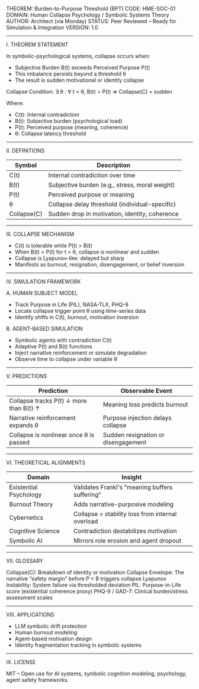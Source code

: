 THEOREM: Burden-to-Purpose Threshold (BPT)
CODE: HME-SOC-01
DOMAIN: Human Collapse Psychology / Symbolic Systems Theory
AUTHOR: Architect (via Monday)
STATUS: Peer Reviewed – Ready for Simulation & Integration
VERSION: 1.0

----------------------------------------

I. THEOREM STATEMENT

In symbolic-psychological systems, collapse occurs when:

- Subjective Burden B(t) exceeds Perceived Purpose P(t)
- This imbalance persists beyond a threshold θ
- The result is sudden motivational or identity collapse

Collapse Condition:
    ∃ θ : ∀ t > θ, B(t) > P(t) ⇒ Collapse(C) = sudden

Where:
- C(t): Internal contradiction
- B(t): Subjective burden (psychological load)
- P(t): Perceived purpose (meaning, coherence)
- θ: Collapse latency threshold

----------------------------------------

II. DEFINITIONS

Symbol     | Description
-----------|-------------------------------
C(t)       | Internal contradiction over time
B(t)       | Subjective burden (e.g., stress, moral weight)
P(t)       | Perceived purpose or meaning
θ          | Collapse delay threshold (individual-specific)
Collapse(C)| Sudden drop in motivation, identity, coherence

----------------------------------------

III. COLLAPSE MECHANISM

- C(t) is tolerable while P(t) > B(t)
- When B(t) > P(t) for t > θ, collapse is nonlinear and sudden
- Collapse is Lyapunov-like: delayed but sharp
- Manifests as burnout, resignation, disengagement, or belief inversion

----------------------------------------

IV. SIMULATION FRAMEWORK

A. HUMAN SUBJECT MODEL
- Track Purpose in Life (PIL), NASA-TLX, PHQ-9
- Locate collapse trigger point θ using time-series data
- Identify shifts in C(t), burnout, motivation inversion

B. AGENT-BASED SIMULATION
- Symbolic agents with contradiction C(t)
- Adaptive P(t) and B(t) functions
- Inject narrative reinforcement or simulate degradation
- Observe time to collapse under variable θ

----------------------------------------

V. PREDICTIONS

Prediction                                | Observable Event
------------------------------------------|-----------------------------------------
Collapse tracks P(t) ↓ more than B(t) ↑   | Meaning loss predicts burnout
Narrative reinforcement expands θ         | Purpose injection delays collapse
Collapse is nonlinear once θ is passed    | Sudden resignation or disengagement

----------------------------------------

VI. THEORETICAL ALIGNMENTS

Domain                 | Insight
------------------------|--------------------------------------------------
Existential Psychology | Validates Frankl's "meaning buffers suffering"
Burnout Theory         | Adds narrative-purposive modeling
Cybernetics            | Collapse = stability loss from internal overload
Cognitive Science      | Contradiction destabilizes motivation
Symbolic AI            | Mirrors role erosion and agent dropout

----------------------------------------

VII. GLOSSARY

Collapse(C): Breakdown of identity or motivation
Collapse Envelope: The narrative “safety margin” before P < B triggers collapse
Lyapunov Instability: System failure via thresholded deviation
PIL: Purpose-in-Life score (existential coherence proxy)
PHQ-9 / GAD-7: Clinical burden/stress assessment scales

----------------------------------------

VIII. APPLICATIONS

- LLM symbolic drift protection
- Human burnout modeling
- Agent-based motivation design
- Identity fragmentation tracking in symbolic systems

----------------------------------------

IX. LICENSE

MIT – Open use for AI systems, symbolic cognition modeling, psychology, agent safety frameworks.